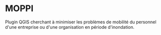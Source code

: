 # MOPPI
Plugin QGIS cherchant à minimiser les problèmes de mobilité du personnel d'une entreprise ou d'une organisation en période d'inondation.
